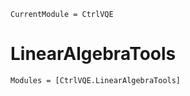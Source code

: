 ```@meta
CurrentModule = CtrlVQE
```

# LinearAlgebraTools

```@autodocs
Modules = [CtrlVQE.LinearAlgebraTools]
```
